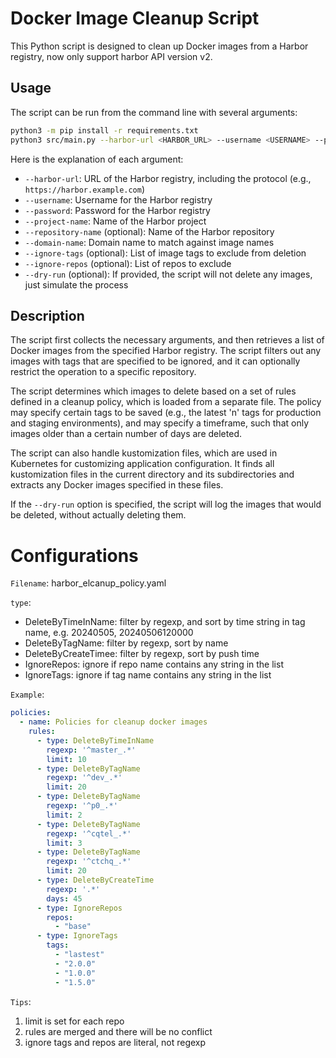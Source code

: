 # Docker Image Cleanup Script

This Python script is designed to clean up Docker images from a Harbor registry, now only support harbor API version v2.

## Usage

The script can be run from the command line with several arguments:

```bash
python3 -m pip install -r requirements.txt
python3 src/main.py --harbor-url <HARBOR_URL> --username <USERNAME> --password <PASSWORD> --project-name <PROJECT_NAME> [--repository-name <REPOSITORY_NAME>] --domain-name <DOMAIN_NAME> [--ignore-tags <IGNORE_TAGS>] [--ignore-repos <IGNORE_REPOS>] [--dry-run]
```


Here is the explanation of each argument:

- `--harbor-url`: URL of the Harbor registry, including the protocol (e.g., `https://harbor.example.com`)
- `--username`: Username for the Harbor registry
- `--password`: Password for the Harbor registry
- `--project-name`: Name of the Harbor project
- `--repository-name` (optional): Name of the Harbor repository
- `--domain-name`: Domain name to match against image names
- `--ignore-tags` (optional): List of image tags to exclude from deletion
- `--ignore-repos` (optional): List of repos to exclude
- `--dry-run` (optional): If provided, the script will not delete any images, just simulate the process

## Description

The script first collects the necessary arguments, and then retrieves a list of Docker images from the specified Harbor registry. The script filters out any images with tags that are specified to be ignored, and it can optionally restrict the operation to a specific repository.

The script determines which images to delete based on a set of rules defined in a cleanup policy, which is loaded from a separate file. The policy may specify certain tags to be saved (e.g., the latest 'n' tags for production and staging environments), and may specify a timeframe, such that only images older than a certain number of days are deleted.

The script can also handle kustomization files, which are used in Kubernetes for customizing application configuration. It finds all kustomization files in the current directory and its subdirectories and extracts any Docker images specified in these files.

If the `--dry-run` option is specified, the script will log the images that would be deleted, without actually deleting them.

# Configurations

`Filename`: harbor_elcanup_policy.yaml

`type`:
- DeleteByTimeInName: filter by regexp, and sort by time string in tag name, e.g. 20240505, 20240506120000
- DeleteByTagName: filter by regexp, sort by name
- DeleteByCreateTimee: filter by regexp, sort by push time
- IgnoreRepos: ignore if repo name contains any string in the list
- IgnoreTags: ignore if tag name contains any string in the list

`Example`:

``` yaml
policies:
  - name: Policies for cleanup docker images
    rules:
      - type: DeleteByTimeInName
        regexp: '^master_.*'
        limit: 10
      - type: DeleteByTagName
        regexp: '^dev_.*'
        limit: 20
      - type: DeleteByTagName
        regexp: '^p0_.*'
        limit: 2
      - type: DeleteByTagName
        regexp: '^cqtel_.*'
        limit: 3
      - type: DeleteByTagName
        regexp: '^ctchq_.*'
        limit: 20
      - type: DeleteByCreateTime
        regexp: '.*'
        days: 45
      - type: IgnoreRepos
        repos:
          - "base"
      - type: IgnoreTags
        tags:
          - "lastest"
          - "2.0.0"
          - "1.0.0"
          - "1.5.0"
```

`Tips`:
  1. limit is set for each repo
  2. rules are merged and there will be no conflict
  3. ignore tags and repos are literal, not regexp
